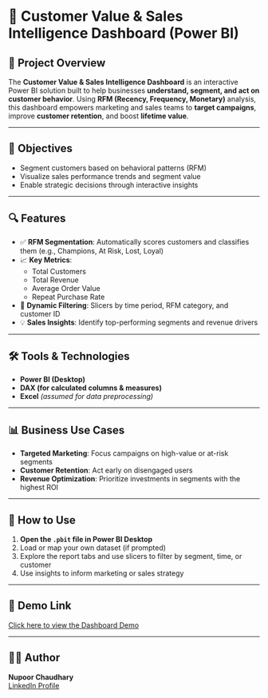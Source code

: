 
# 🧠 Customer Value & Sales Intelligence Dashboard (Power BI)

## 📌 Project Overview

The **Customer Value & Sales Intelligence Dashboard** is an interactive Power BI solution built to help businesses **understand, segment, and act on customer behavior**. Using **RFM (Recency, Frequency, Monetary)** analysis, this dashboard empowers marketing and sales teams to **target campaigns**, improve **customer retention**, and boost **lifetime value**.

---

## 🎯 Objectives

- Segment customers based on behavioral patterns (RFM)
- Visualize sales performance trends and segment value
- Enable strategic decisions through interactive insights

---

## 🔍 Features

- ✅ **RFM Segmentation**: Automatically scores customers and classifies them (e.g., Champions, At Risk, Lost, Loyal)
- 📈 **Key Metrics**:
  - Total Customers
  - Total Revenue
  - Average Order Value
  - Repeat Purchase Rate
- 🔄 **Dynamic Filtering**: Slicers by time period, RFM category, and customer ID
- 💡 **Sales Insights**: Identify top-performing segments and revenue drivers

---

## 🛠️ Tools & Technologies

- **Power BI (Desktop)**  
- **DAX (for calculated columns & measures)**  
- **Excel** *(assumed for data preprocessing)*  

---

## 📊 Business Use Cases

- **Targeted Marketing**: Focus campaigns on high-value or at-risk segments
- **Customer Retention**: Act early on disengaged users
- **Revenue Optimization**: Prioritize investments in segments with the highest ROI

---

## 📁 How to Use

1. **Open the `.pbit` file in Power BI Desktop**  
2. Load or map your own dataset (if prompted)  
3. Explore the report tabs and use slicers to filter by segment, time, or customer  
4. Use insights to inform marketing or sales strategy

---

## 🔗 Demo Link  
[Click here to view the Dashboard Demo](https://bit.ly/45Uztgj)

---

## 👩‍💻 Author  
**Nupoor Chaudhary**  
[LinkedIn Profile](https://www.linkedin.com/in/nupoor-chaudhary)
